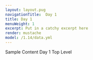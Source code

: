 ```yaml
---
layout: layout.pug
navigationTitle:  Day 1
title: Day 1
menuWeight: 1
excerpt: Put in a catchy excerpt here
render: mustache
model: /1.14/data.yml
---
```


Sample Content Day 1 Top Level